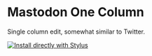 # Mastodon One Column

Single column edit, somewhat similar to Twitter.

[![Install directly with Stylus](https://img.shields.io/badge/Install%20directly%20with-Stylus-238b8b.svg)](https://rawgit.com/NecroTechno/config_files/master/css/mastodon/mastodon.user.css)
